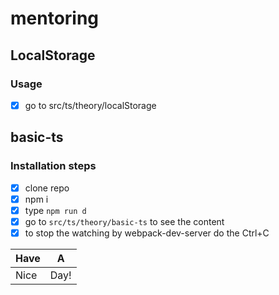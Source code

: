 # mentoring

## LocalStorage

### Usage

- [x] go to src/ts/theory/localStorage

## basic-ts

### Installation steps

- [x] clone repo
- [x] npm i
- [x] type `npm run d`
- [x] go to `src/ts/theory/basic-ts` to see the content
- [x] to stop the watching by webpack-dev-server do the Ctrl+C

| Have | A    |
| ---- | ---- |
| Nice | Day! |
